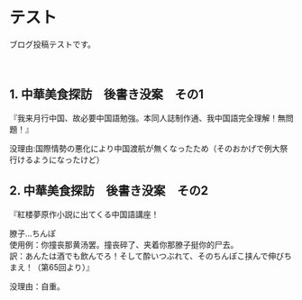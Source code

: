 # テスト
ブログ投稿テストです。  
  

　
## 1. 中華美食探訪　後書き没案　その1
『我来月行中国、故必要中国語勉強。本同人誌制作通、我中国語完全理解！無問題！』

没理由:国際情勢の悪化により中国渡航が無くなったため（そのおかげで例大祭行けるようになったけど）
  

## 2. 中華美食探訪　後書き没案　その2
『紅楼夢原作小説に出てくる中国語講座！

膫子…ちんぽ  
使用例：你撞丧那黄汤罢。撞丧碎了、夹着你那膫子挺你的尸去。  
訳：あんたは酒でも飲んでろ！そして酔いつぶれて、そのちんぽこ挟んで伸びちまえ！（第65回より）』  

没理由：自重。